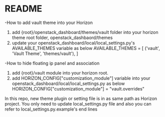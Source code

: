 # README #

-How to add vault theme into your Horizon

1. add {root}/openstack_dashboard/themes/vault folder into your horizon theme root folder, openstack_dashbaord/themes
2. update your openstack_dashboard/local/local_settings.py's AVAILABLE_THEMES variable as below
AVAILABLE_THEMES = [
    ('vault', 'Vault Theme', 'themes/vault'),
]

-How to hide floating ip panel and association

1. add {root}/vault module into your horizon root.
2. add HORIZON_CONFIG["customization_module"] variable into your openstack_dashboard/local/local_settings.py as below
HORIZON_CONFIG["customization_module"] = "vault.overrides"


In this repo, new theme plugin or setting file is in as same path as Horizon project.
You only need to update local_settings.py file and also you can refer to local_settings.py.example's end lines